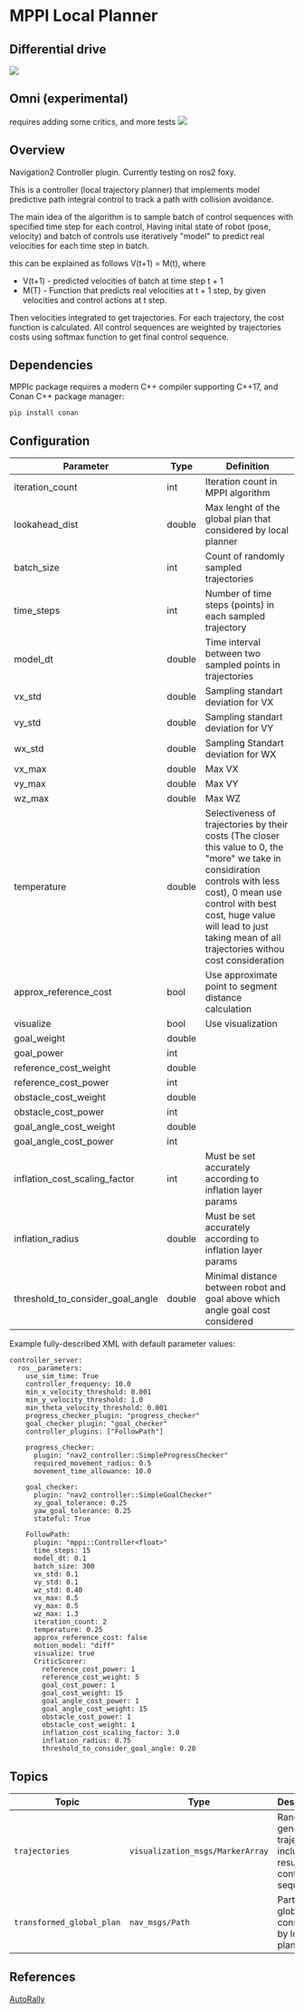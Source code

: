 # MPPI Local Planner

## Differential drive  
![](.resources/demo-diff.gif)

## Omni (experimental)
requires adding some critics, and more tests
![](.resources/demo-omni.gif)

## Overview

Navigation2 Controller plugin. Currently testing on ros2 foxy.

This is a controller (local trajectory planner) that implements model predictive 
path integral control to track a path with collision avoidance. 

The main idea of the algorithm is to sample batch of control sequences with specified time step for each control, 
Having inital state of robot (pose, velocity) and batch of controls use iteratively "model" to predict real velocities for each time step in batch.

this can be explained as follows V(t+1) = M(t), where 
  - V(t+1) - predicted velocities of batch at time step t + 1
  - M(T) - Function that predicts real velocities at t + 1 step, by given velocities and control actions at t step.

Then velocities integrated to get trajectories. For each trajectory, the cost function is calculated. 
All control sequences are weighted by trajectories costs using softmax function to get final control sequence.

## Dependencies 
MPPIc package requires a modern C++ compiler supporting C++17, and Conan C++ package manager:
```
pip install conan
```

## Configuration

 Parameter       | Type   | Definition                                                                                                   |
| ---------------                  | ------ | -----------------------------------------------------------------------------------------------------------                                                                                                                                    |
| iteration_count                  | int    | Iteration count in MPPI algorithm                                                                                                                                                                                                              |
| lookahead_dist                   | double | Max lenght of the global plan that considered by local planner                                                                                                                                                                                    |
| batch_size                       | int    | Count of randomly sampled trajectories                                                                                                                                                                                                         |
| time_steps                       | int    | Number of time steps (points) in each sampled trajectory                                                                                                                                                                                 |
| model_dt                         | double | Time interval between two sampled points in trajectories                                                                                                                                                                                       |
| vx_std                           | double | Sampling standart deviation for VX
| vy_std                           | double | Sampling standart deviation for VY
| wx_std                           | double | Sampling Standart deviation for WX
| vx_max                           | double | Max VX
| vy_max                           | double | Max VY 
| wz_max                           | double | Max WZ 
| temperature                      | double | Selectiveness of trajectories by their costs (The closer this value to 0, the "more" we take in considiration controls with less cost), 0 mean use control with best cost, huge value will lead to just taking mean of all trajectories withou cost consideration |
| approx_reference_cost            | bool   | Use approximate point to segment distance calculation                                                                                                                                                                                          |
| visualize                        | bool   | Use visualization                                                                                                                                                                                                                              |
| goal_weight                      | double |                                                                                                                                                                                                                                                |
| goal_power                       | int    |                                                                                                                                                                                                                                                |
| reference_cost_weight            | double |                                                                                                                                                                                                                                                |
| reference_cost_power             | int    |                                                                                                                                                                                                                                                |
| obstacle_cost_weight             | double |                                                                                                                                                                                                                                                |
| obstacle_cost_power              | int    |                                                                                                                                                                                                                                                |
| goal_angle_cost_weight           | double |                                                                                                                                                                                                                                                |
| goal_angle_cost_power            | int    |                                                                                                                                                                                                                                                |
| inflation_cost_scaling_factor    | int    | Must be set accurately according to inflation layer params                                                                                                                                                                                     |
| inflation_radius                 | double | Must be set accurately according to inflation layer params                                                                                                                                                                                     |
| threshold_to_consider_goal_angle | double | Minimal distance between robot and goal above which angle goal cost considered                                                                                                                                                                 |

Example fully-described XML with default parameter values:

```
controller_server:
  ros__parameters:
    use_sim_time: True
    controller_frequency: 10.0
    min_x_velocity_threshold: 0.001
    min_y_velocity_threshold: 1.0
    min_theta_velocity_threshold: 0.001
    progress_checker_plugin: "progress_checker"
    goal_checker_plugin: "goal_checker"
    controller_plugins: ["FollowPath"]

    progress_checker:
      plugin: "nav2_controller::SimpleProgressChecker"
      required_movement_radius: 0.5
      movement_time_allowance: 10.0

    goal_checker:
      plugin: "nav2_controller::SimpleGoalChecker"
      xy_goal_tolerance: 0.25
      yaw_goal_tolerance: 0.25
      stateful: True

    FollowPath:
      plugin: "mppi::Controller<float>"
      time_steps: 15
      model_dt: 0.1
      batch_size: 300
      vx_std: 0.1
      vy_std: 0.1
      wz_std: 0.40
      vx_max: 0.5
      vy_max: 0.5
      wz_max: 1.3
      iteration_count: 2
      temperature: 0.25
      approx_reference_cost: false
      motion_model: "diff"
      visualize: true
      CriticScorer:
        reference_cost_power: 1
        reference_cost_weight: 5
        goal_cost_power: 1
        goal_cost_weight: 15
        goal_angle_cost_power: 1
        goal_angle_cost_weight: 15
        obstacle_cost_power: 1
        obstacle_cost_weight: 1
        inflation_cost_scaling_factor: 3.0
        inflation_radius: 0.75
        threshold_to_consider_goal_angle: 0.20
```

## Topics

| Topic                     | Type                             | Description                                                           |
|---------------------------|----------------------------------|-----------------------------------------------------------------------|
| `trajectories`            | `visualization_msgs/MarkerArray` | Randomly generated trajectories, including resulting control sequence |
| `transformed_global_plan` | `nav_msgs/Path`                  | Part of global plan considered by local planner                       |

## References
[AutoRally](https://github.com/AutoRally/autorally)
